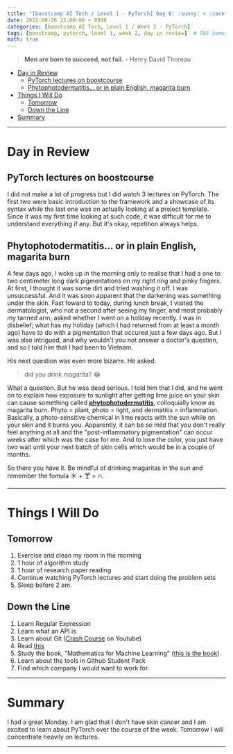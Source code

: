 ```yaml
---
title: "[boostcamp AI Tech / Level 1 - PyTorch] Day 6: :sunny: + :cocktail: = :fire:"
date: 2022-09-26 22:00:00 + 0900
categories: [boostcamp AI Tech, Level 1 / Week 2 - PyTorch]
tags: [boostcamp, pytorch, level 1, week 2, day in review]	# TAG names should always be lowercase
math: true
---
```


> **Men are born to succeed, not fail.** - Henry David Thoreau

- [Day in Review](#day-in-review)
  - [PyTorch lectures on boostcourse](#pytorch-lectures-on-boostcourse)
  - [Phytophotodermatitis... or in plain English, magarita burn](#phytophotodermatitis-or-in-plain-english-magarita-burn)
- [Things I Will Do](#things-i-will-do)
  - [Tomorrow](#tomorrow)
  - [Down the Line](#down-the-line)
- [Summary](#summary)

- - -

# Day in Review

## PyTorch lectures on boostcourse

I did not make a lot of progress but I did watch 3 lectures on PyTorch. The first two were basic introduction to the framework and a showcase of its syntax while the last one was on actually looking at a project template. Since it was my first time looking at such code, it was difficult for me to understand everything if any. But it's okay, repetition always helps. 

## Phytophotodermatitis... or in plain English, magarita burn

A few days ago, I woke up in the morning only to realise that I had a one to two centimeter long dark pigmentations on my right ring and pinky fingers. At first, I thought it was some dirt and tried washing it off. I was unsuccessful. And it was soon apparent that the darkening was something under the skin. Fast foward to today, during lunch break, I visited the dermatologist, who not a second after seeing my finger, and most probably my tanned arm, asked whether I went on a holiday recently. I was in disbelief; what has my holiday (which I had returned from at least a month ago) have to do with a pigmentation that occured just a few days ago. But I was also intrigued, and why wouldn't you not answer a doctor's question, and so I told him that I had been to Vietnam.

His next question was even more bizarre. He asked: 

> did you drink magarita? :joy:

What a question. But he was dead serious. I told him that I did, and he went on to explain how exposure to sunlight after getting lime juice on your skin can cause something called [**phytophotodermatitis**](https://www.healthline.com/health-news/beware-the-margarita-burn-this-summer), colloquially know as magarita burn. Phyto = plant, photo = light, and dermatitis = inflammation. Basically, a photo-sensitive chemical in lime reacts with the sun while on your skin and it burns you. Apparently, it can be so mild that you don't really feel anything at all and the "post-inflammatory pigmentation" can occur weeks after which was the case for me. And to lose the color, you just have two wait until your next batch of skin cells which would be in a couple of months.

So there you have it. Be mindful of drinking magaritas in the sun and remember the fomula :sunny: + :cocktail: = :fire:.

- - -
  
# Things I Will Do

## Tomorrow

1. Exercise and clean my room in the morning
2. 1 hour of algorithm study
3. 1 hour of research paper reading
4. Continue watching PyTorch lectures and start doing the problem sets
5. Sleep before 2 am.

## Down the Line

1. Learn Regular Expression
2. Learn what an API is
3. Learn about Git ([Crash Course](https://www.youtube.com/watch?v=RGOj5yH7evk) on Youtube)
4. Read [this](https://www.gartner.com/en/articles/what-s-new-in-artificial-intelligence-from-the-2022-gartner-hype-cycle)
5. Study the book, "Mathematics for Machine Learning" ([this is the book](https://mml-book.github.io/book/mml-book.pdf))
6. Learn about the tools in Github Student Pack
7. Find which company I would want to work for.

- - -
# Summary

I had a great Monday. I am glad that I don't have skin cancer and I am excited to learn about PyTorch over the course of the week. Tomorrow I will concentrate heavily on lectures.




- - -